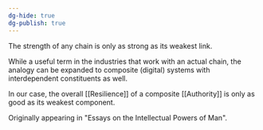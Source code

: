 ```yaml
---
dg-hide: true
dg-publish: true
---
```

The strength of any chain is only as strong as its weakest link. 

While a useful term in the industries that work with an actual chain, the analogy can be expanded to composite (digital) systems with interdependent constituents as well.  

In our case, the overall [[Resilience]] of a composite [[Authority]] is only as good as its weakest component.

Originally appearing in "Essays on the Intellectual Powers of Man".